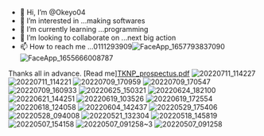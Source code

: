 - 👋 Hi, I’m @Okeyo04
- 👀 I’m interested in ...making softwares
- 🌱 I’m currently learning ...programming 
- 💞️ I’m looking to collaborate on ...next big action 
- 📫 How to reach me ...0111293909![FaceApp_1657793837090](https://user-images.githubusercontent.com/109481321/179420891-c11f3014-6faa-4ed5-8dfc-f884966582f0.jpg)
![FaceApp_1655666008787](https://user-images.githubusercontent.com/109481321/179420900-efcb7a2d-e94f-4dec-9875-2eee6cc99aa6.jpg)


<!---
Okeyo04/Okeyo04 is a ✨ special ✨ repository because its `README.md` (this file) appears on your GitHub profile.
You can click the Preview link to take a look at your changes.
--->
Thanks all in advance. 
[Read me][TKNP_prospectus.pdf](https://github.com/Okeyo04/Okeyo04/files/9128522/TKNP_prospectus.pdf)
![20220711_114227](https://user-images.githubusercontent.com/109481321/179424564-99d0cf4b-3fc4-4724-91ea-a0c4925e422c.jpg)
![20220711_114221](https://user-images.githubusercontent.com/109481321/179424569-b17c3e7f-3abc-468c-9d47-4d0bee0729c4.jpg)
![20220709_170959](https://user-images.githubusercontent.com/109481321/179424575-0656a045-8020-44b0-b30c-a8e3f7ce4d29.jpg)
![20220709_170547](https://user-images.githubusercontent.com/109481321/179424578-4b7df35a-e3fe-4586-a35b-100a009d2463.jpg)
![20220709_160933](https://user-images.githubusercontent.com/109481321/179424581-350b9c03-678a-4a75-a342-cd3bf8d06265.jpg)
![20220625_150321](https://user-images.githubusercontent.com/109481321/179424585-bfaea87e-7429-4e5f-bcee-94e33ae458af.jpg)
![20220624_182100](https://user-images.githubusercontent.com/109481321/179424592-125e7b60-2c49-4f94-93de-c97abb359338.jpg)
![20220621_144251](https://user-images.githubusercontent.com/109481321/179424598-999a5cf6-6b44-454c-b866-d6018accc3c8.jpg)
![20220619_103526](https://user-images.githubusercontent.com/109481321/179424600-0d4a2429-fd14-4506-a368-b030ccd40c4b.jpg)
![20220619_172554](https://user-images.githubusercontent.com/109481321/179424606-4a2ffd40-5ccc-4bd3-954f-5eaaa9007b47.jpg)
![20220618_124058](https://user-images.githubusercontent.com/109481321/179424614-1bd575cf-93df-49cb-b160-a72e8fe5a751.jpg)
![20220604_142437](https://user-images.githubusercontent.com/109481321/179424617-95142c8d-56e1-4a4c-92b1-514e8a39c9ea.jpg)
![20220529_175406](https://user-images.githubusercontent.com/109481321/179424623-e2f06e3c-6994-4442-bd46-0984b317c708.jpg)
![20220528_094008](https://user-images.githubusercontent.com/109481321/179424626-7ead8bfe-23e6-495e-b4ad-6eab4f0bc36f.jpg)
![20220521_132304](https://user-images.githubusercontent.com/109481321/179424635-aad3524a-0919-4ba7-9ea0-deb4dec2292c.jpg)
![20220518_145819](https://user-images.githubusercontent.com/109481321/179424643-a0dfa1e5-e3f8-489b-8929-4c963a227a42.jpg)
![20220507_154158](https://user-images.githubusercontent.com/109481321/179424649-1c1e1b1f-ad88-4830-8f9b-abbb1c93a8f0.jpg)
![20220507_091258~3](https://user-images.githubusercontent.com/109481321/179424651-1011e8e3-195b-4a70-939d-4a7bfd8feb0a.jpg)
![20220507_091258](https://user-images.githubusercontent.com/109481321/179424658-d282c63d-92ce-4409-95f0-57dcc0aefb96.jpg)

